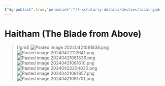 ```yaml
---
{"dg-publish":true,"permalink":"/7-scholarly-details/deities/local-gods/haitham/","noteIcon":""}
---
```


# Haitham (The Blade from Above)

>[!grid]
>![Pasted image 20240421081838.png](/img/user/x.%20Assets/Attachments/Pasted%20image%2020240421081838.png)
>![Pasted image 20240422112641.png](/img/user/x.%20Assets/Attachments/Pasted%20image%2020240422112641.png)
>![Pasted image 20240421081536.png](/img/user/x.%20Assets/Attachments/Pasted%20image%2020240421081536.png)
>![Pasted image 20240421081610.png](/img/user/x.%20Assets/Attachments/Pasted%20image%2020240421081610.png)
>![Pasted image 20240422204830.png](/img/user/x.%20Assets/Attachments/Pasted%20image%2020240422204830.png)
>![Pasted image 20240421081857.png](/img/user/x.%20Assets/Attachments/Pasted%20image%2020240421081857.png)
>![Pasted image 20240421081701.png](/img/user/x.%20Assets/Attachments/Pasted%20image%2020240421081701.png)
